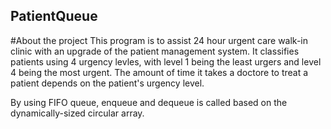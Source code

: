 ## PatientQueue

#About the project
This program is to assist 24 hour urgent care walk-in clinic with an upgrade of the patient management system.
It classifies patients using 4 urgency levles, with level 1 being the least urgers and level 4 being the most urgent. 
The amount of time it takes a doctore to treat a patient depends on the patient's urgency level.

By using FIFO queue, enqueue and dequeue is called based on the dynamically-sized circular array.
